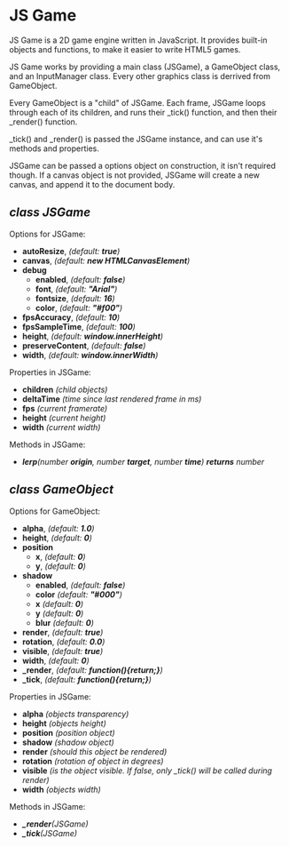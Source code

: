 # JS Game

JS Game is a 2D game engine written in JavaScript.
It provides built-in objects and functions, to make it easier to write HTML5 games.

JS Game works by providing a main class (JSGame), a GameObject class, and an InputManager class.
Every other graphics class is derrived from GameObject.

Every GameObject is a "child" of JSGame. Each frame, JSGame loops through each of its children, and runs their _tick() function, and then their _render() function.

_tick() and _render() is passed the JSGame instance, and can use it's methods and properties.

JSGame can be passed a options object on construction, it isn't required though. If a canvas object is not provided, JSGame will create a new canvas, and append it to the document body.

## *class* ***JSGame***
Options for JSGame:

* **autoResize**, *(*default:* **true**)*
* **canvas**, *(*default:* **new HTMLCanvasElement**)*
* **debug**
	* **enabled**, *(*default:* **false**)*
	* **font**, *(*default:* **"Arial"**)*
	* **fontsize**, *(*default:* **16**)*
	* **color**, *(*default:* **"#f00"**)*
* **fpsAccuracy**, *(*default:* **10**)*
* **fpsSampleTime**, *(*default:* **100**)*
* **height**, *(*default:* **window.innerHeight**)*
* **preserveContent**, *(*default:* **false**)*
* **width**, *(*default:* **window.innerWidth**)*

Properties in JSGame:

* **children** *(child objects)*
* **deltaTime** *(time since last rendered frame in ms)*
* **fps** *(current framerate)*
* **height** *(current height)* 
* **width** *(current width)*

Methods in JSGame:

* ***lerp**(number **origin**, number **target**, number **time**)* ***returns*** *number*

## *class* ***GameObject***
Options for GameObject:

* **alpha**, *(*default:* **1.0**)*
* **height**, *(*default:* **0**)*
* **position**
	* **x**, *(*default:* **0**)*
	* **y**, *(*default:* **0**)*
* **shadow**
	* **enabled**, *(*default:* **false**)*
	* **color** *(*default:* **"#000"**)*
	* **x** *(*default:* **0**)*
	* **y** *(*default:* **0**)*
	* **blur** *(*default:* **0**)*
* **render**, *(*default:* **true**)*
* **rotation**, *(*default:* **0.0**)*
* **visible**, *(*default:* **true**)*
* **width**, *(*default:* **0**)*
* **_render**, *(*default:* **function(){return;}**)*
* **_tick**, *(*default:* **function(){return;}**)*

Properties in JSGame:

* **alpha** *(objects transparency)*
* **height** *(objects height)*
* **position** *(position object)*
* **shadow** *(shadow object)* 
* **render** *(should this object be rendered)*
* **rotation** *(rotation of object in degrees)*
* **visible** *(is the object visible. If false, only _tick() will be called during render)*
* **width** *(objects width)*

Methods in JSGame:

* ***_render**(JSGame)*
* ***_tick**(JSGame)*
